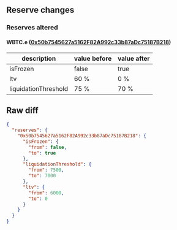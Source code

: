 ## Reserve changes

### Reserves altered

#### WBTC.e ([0x50b7545627a5162F82A992c33b87aDc75187B218](https://snowtrace.io/address/0x50b7545627a5162F82A992c33b87aDc75187B218))

| description | value before | value after |
| --- | --- | --- |
| isFrozen | false | true |
| ltv | 60 % | 0 % |
| liquidationThreshold | 75 % | 70 % |


## Raw diff

```json
{
  "reserves": {
    "0x50b7545627a5162F82A992c33b87aDc75187B218": {
      "isFrozen": {
        "from": false,
        "to": true
      },
      "liquidationThreshold": {
        "from": 7500,
        "to": 7000
      },
      "ltv": {
        "from": 6000,
        "to": 0
      }
    }
  }
}
```